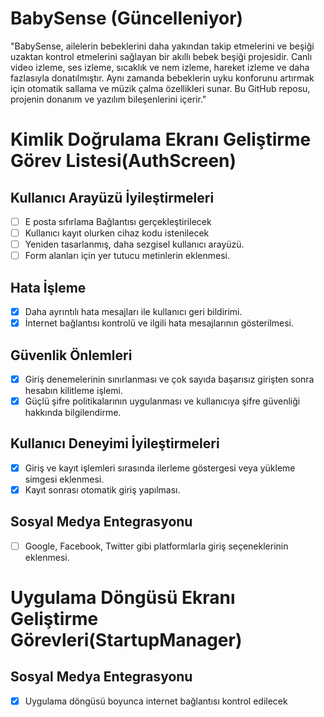 # BabySense (Güncelleniyor)
"BabySense, ailelerin bebeklerini daha yakından takip etmelerini ve beşiği uzaktan kontrol etmelerini sağlayan bir akıllı bebek beşiği projesidir. Canlı video izleme, ses izleme, sıcaklık ve nem izleme, hareket izleme ve daha fazlasıyla donatılmıştır. Aynı zamanda bebeklerin uyku konforunu artırmak için otomatik sallama ve müzik çalma özellikleri sunar. Bu GitHub reposu, projenin donanım ve yazılım bileşenlerini içerir."

# Kimlik Doğrulama Ekranı Geliştirme Görev Listesi(AuthScreen)
## Kullanıcı Arayüzü İyileştirmeleri

- [ ] E posta sıfırlama Bağlantısı gerçekleştirilecek
- [ ] Kullanıcı kayıt olurken cihaz kodu istenilecek
- [ ] Yeniden tasarlanmış, daha sezgisel kullanıcı arayüzü.
- [ ] Form alanları için yer tutucu metinlerin eklenmesi.

## Hata İşleme

- [X] Daha ayrıntılı hata mesajları ile kullanıcı geri bildirimi.
- [X] İnternet bağlantısı kontrolü ve ilgili hata mesajlarının gösterilmesi.

## Güvenlik Önlemleri

- [X] Giriş denemelerinin sınırlanması ve çok sayıda başarısız girişten sonra hesabın kilitleme işlemi.
- [X] Güçlü şifre politikalarının uygulanması ve kullanıcıya şifre güvenliği hakkında bilgilendirme.

## Kullanıcı Deneyimi İyileştirmeleri

- [X] Giriş ve kayıt işlemleri sırasında ilerleme göstergesi veya yükleme simgesi eklenmesi.
- [X] Kayıt sonrası otomatik giriş yapılması.

## Sosyal Medya Entegrasyonu

- [ ] Google, Facebook, Twitter gibi platformlarla giriş seçeneklerinin eklenmesi.

# Uygulama Döngüsü Ekranı Geliştirme Görevleri(StartupManager)
## Sosyal Medya Entegrasyonu

- [X] Uygulama döngüsü boyunca internet bağlantısı kontrol edilecek



